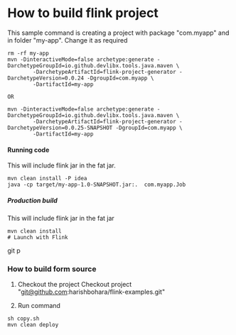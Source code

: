 # How to build flink project

This sample command is creating a project with package "com.myapp" and in folder "my-app". Change it as required 
```shell
rm -rf my-app 
mvn -DinteractiveMode=false archetype:generate -DarchetypeGroupId=io.github.devlibx.tools.java.maven \
        -DarchetypeArtifactId=flink-project-generator -DarchetypeVersion=0.0.24 -DgroupId=com.myapp \
        -DartifactId=my-app

OR
        
mvn -DinteractiveMode=false archetype:generate -DarchetypeGroupId=io.github.devlibx.tools.java.maven \
        -DarchetypeArtifactId=flink-project-generator -DarchetypeVersion=0.0.25-SNAPSHOT -DgroupId=com.myapp \
        -DartifactId=my-app                        
```

#### Running code
This will include flink jar in the fat jar.
```shell
mvn clean install -P idea
java -cp target/my-app-1.0-SNAPSHOT.jar:.  com.myapp.Job
```

##### Production build
This will include flink jar in the fat jar
```shell
mvn clean install
# Launch with Flink
```
git p
### How to build form source

1. Checkout the project
Checkout project "git@github.com:harishbohara/flink-examples.git"
   
2. Run command 
```shell
sh copy.sh
mvn clean deploy 
```